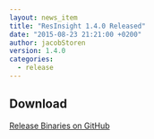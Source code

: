 ```yaml
---
layout: news_item
title: "ResInsight 1.4.0 Released"
date: "2015-08-23 21:21:00 +0200"
author: jacobStoren
version: 1.4.0
categories: 
  - release
---
```



## Download
[Release Binaries on GitHub](https://github.com/OPM/ResInsight/releases/tag/v1.4.0)

